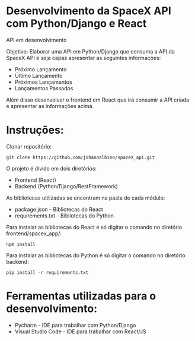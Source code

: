 # Desenvolvimento da SpaceX API com Python/Django e React

API em desenvolvimento

Objetivo:
Elaborar uma API em Python/Django que consuma a API da SpaceX API e seja capaz apresentar as seguintes informações:
* Próximo Lançamento
* Último Lançamento
* Próximos Lançamentos
* Lançamentos Passados

Além disso desenvolver o frontend em React que irá consumir a API criada e apresentar as informações acima.

# Instruções:

Clonar repositório:

    git clone https://github.com/johannalbino/spaceX_api.git

O projeto é divido em dois diretórios:

* Frontend (React)
* Backend (Python/Django/RestFramework)

As bibliotecas utilizadas se encontram na pasta de cada módulo:
* package.json - Bibliotecas do React
* requirements.txt - Bibliotecas do Python


Para instalar as bibliotecas do React é só digitar o comando no diretório frontend/spacex_app/:

    npm install

Para instalar as bibliotecas do Python é só digitar o comando no diretório backend:

    pip install -r requirements.txt

# Ferramentas utilizadas para o desenvolvimento:
* Pycharm - IDE para trabalhar com Python/Django
* Visual Studio Code - IDE para trabalhar com React/JS